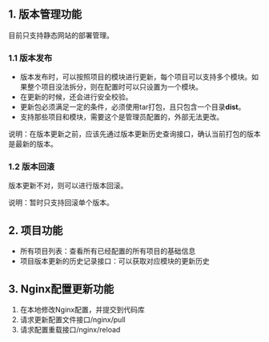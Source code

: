 ## 1. 版本管理功能

目前只支持静态网站的部署管理。

### 1.1 版本发布

- 版本发布时，可以按照项目的模块进行更新，每个项目可以支持多个模块。如果整个项目没法拆分，则在配置时可以只设置为一个模块。
- 在更新的时候，还会进行安全校验。
- 更新包必须满足一定的条件，必须使用tar打包，且只包含一个目录**dist**。
- 支持那些项目和模块，需要这个是管理员配置的，外部无法更改。

说明：在版本更新之前，应该先通过版本更新历史查询接口，确认当前打包的版本是最新的版本。

### 1.2 版本回滚

版本更新不对，则可以进行版本回滚。

说明：暂时只支持回滚单个版本。

## 2. 项目功能

- 所有项目列表：查看所有已经配置的所有项目的基础信息
- 项目版本更新的历史记录接口：可以获取对应模块的更新历史

## 3. Nginx配置更新功能

1. 在本地修改Nginx配置，并提交到代码库
2. 请求更新配置文件接口/nginx/pull
3. 请求配置重载接口/nginx/reload
